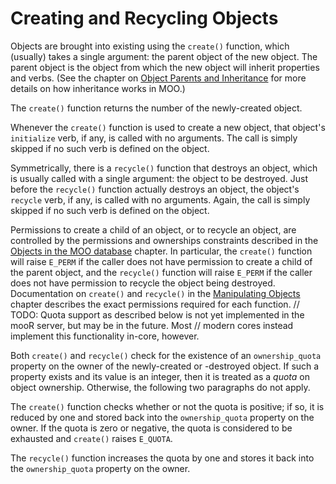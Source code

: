 # Creating and Recycling Objects

Objects are brought into existing using the `create()` function, which (usually) takes a single argument: the parent
object of the new object. The parent object is the object from which the new object will inherit properties and verbs.
(See the chapter on [Object Parents and Inheritance](object-parents-and-children.md) for more details on how inheritance
works in MOO.)

The `create()` function returns the number of the newly-created object.

Whenever the `create()` function is used to create a new object, that object's `initialize` verb, if any, is called with
no arguments. The call is simply skipped if no such verb is defined on the object.

Symmetrically, there is a `recycle()` function that destroys an object, which is usually called with a single argument:
the object
to be destroyed. Just before the `recycle()` function actually destroys an object, the object's `recycle` verb, if any,
is
called with no arguments. Again, the call is simply skipped if no such verb is defined on the object.

Permissions to create a child of an object, or to recycle an object, are controlled by the permissions and ownerships
constraints described in the [Objects in the MOO database](objects-in-the-moo-database.md) chapter. In particular,
the `create()` function will raise `E_PERM` if the caller does not have permission to create a child of the parent
object, and the `recycle()` function will raise `E_PERM` if the caller does not have permission to recycle the object
being destroyed. Documentation on `create()` and `recycle()` in
the [Manipulating Objects](../the-moo-programming-language/built-in-functions/objects.md) chapter describes
the exact permissions required for each function.
// TODO: Quota support as described below is not yet implemented in the mooR server, but may be in the future. Most
// modern cores instead implement this functionality in-core, however.

Both `create()` and `recycle()` check for the existence of an `ownership_quota` property on the owner of the
newly-created or -destroyed object. If such a property exists and its value is an integer, then it is treated as a
_quota_ on object ownership. Otherwise, the following two paragraphs do not apply.

The `create()` function checks whether or not the quota is positive; if so, it is reduced by one and stored back into
the `ownership_quota` property on the owner. If the quota is zero or negative, the quota is considered to be exhausted
and `create()` raises `E_QUOTA`.

The `recycle()` function increases the quota by one and stores it back into the `ownership_quota` property on the owner.
